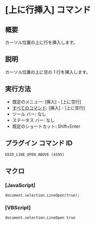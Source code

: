 # \[上に行挿入\] コマンド

## 概要

カーソル位置の上に行を挿入します。

## 説明

カーソル位置の上に空の 1 行を挿入します。

## 実行方法

- 既定のメニュー: \[挿入\] \- \[上に空行\]
- [すべてのコマンド](../../glossary/allcommands): \[挿入\] \- \[上に空行\]
- ツール バー: なし
- ステータス バー: なし
- 既定のショートカット: Shift+Enter

## プラグイン コマンド ID

```
EEID_LINE_OPEN_ABOVE (4195)```

## マクロ

### \[JavaScript\]

```
document.selection.LineOpen(true);
```

### \[VBScript\]

```
document.selection.LineOpen true
```
